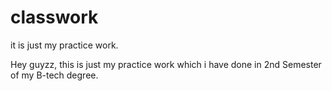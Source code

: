 # classwork
it is just my practice work.

Hey guyzz,
this is just my practice work which i have done in 2nd Semester of my B-tech degree.
